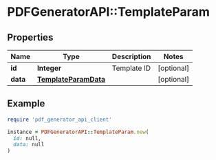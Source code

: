 # PDFGeneratorAPI::TemplateParam

## Properties

| Name | Type | Description | Notes |
| ---- | ---- | ----------- | ----- |
| **id** | **Integer** | Template ID | [optional] |
| **data** | [**TemplateParamData**](TemplateParamData.md) |  | [optional] |

## Example

```ruby
require 'pdf_generator_api_client'

instance = PDFGeneratorAPI::TemplateParam.new(
  id: null,
  data: null
)
```


